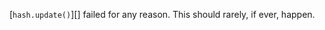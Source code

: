 
[`hash.update()`][] failed for any reason. This should rarely, if ever, happen.

<a id="ERR_CRYPTO_INCOMPATIBLE_KEY"></a>
